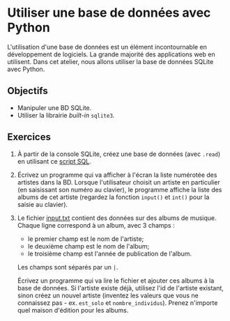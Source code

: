 Utiliser une base de données avec Python
========================================

L'utilisation d'une base de données est un élément incontournable en
développement de logiciels. La grande majorité des applications web en
utilisent. Dans cet atelier, nous allons utiliser la base de données SQLite avec
Python.

Objectifs
---------

* Manipuler une BD SQLite.
* Utiliser la librairie _built-in_ `sqlite3`.

Exercices
---------

1. À partir de la console SQLite, créez une base de données (avec `.read`) en
   utilisant ce [script SQL](./db/musique.sql).

2. Écrivez un programme qui va afficher à l'écran la liste numérotée des artistes
   dans la BD. Lorsque l'utilisateur choisit un artiste en particulier (en
   saisissant son numéro au clavier), le programme affiche la liste des albums
   de cet artiste (regardez la fonction `input()` et `int()` pour la saisie
   au clavier).

3. Le fichier [input.txt](input.txt) contient des données sur des albums de
   musique. Chaque ligne correspond à un album, avec 3 champs :
   * le premier champ est le nom de l'artiste;
   * le deuxième champ est le nom de l'album;
   * le troisième champ est l'année de publication de l'album.

   Les champs sont séparés par un `|`.

   Écrivez un programme qui va lire le fichier et ajouter ces albums à la base
   de données. Si l'artiste existe déjà, utilisez l'id de l'artiste existant,
   sinon créez un nouvel artiste (inventez les valeurs que vous ne connaissez
   pas - ex. `est_solo` et `nombre_individus`). Prenez n'importe quel maison
   d'édition pour les albums.
